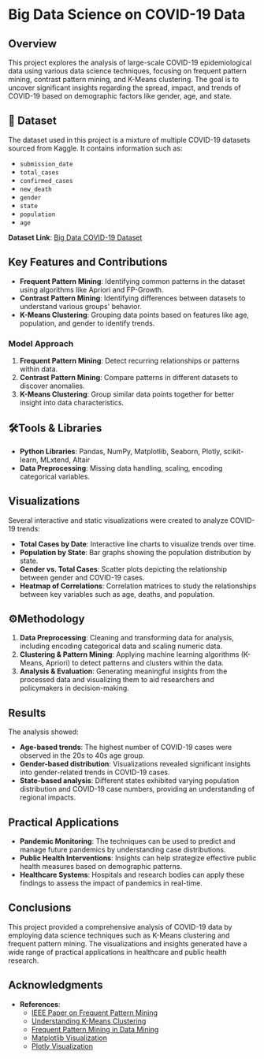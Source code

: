 # Big Data Science on COVID-19 Data

## Overview
This project explores the analysis of large-scale COVID-19 epidemiological data using various data science techniques, focusing on frequent pattern mining, contrast pattern mining, and K-Means clustering. The goal is to uncover significant insights regarding the spread, impact, and trends of COVID-19 based on demographic factors like gender, age, and state.

## 🔗 Dataset
The dataset used in this project is a mixture of multiple COVID-19 datasets sourced from Kaggle. It contains information such as:
- `submission_date`
- `total_cases`
- `confirmed_cases`
- `new_death`
- `gender`
- `state`
- `population`
- `age`

**Dataset Link**: [Big Data COVID-19 Dataset](https://gist.githubusercontent.com/IndiraSiripurapu/d658c42af84bf864e2883e22f28733d3/raw/964a83a818a23fda9a495d967f9e82c2b7c059ab/BIGDATAPRJECT.csv)

## Key Features and Contributions
- **Frequent Pattern Mining**: Identifying common patterns in the dataset using algorithms like Apriori and FP-Growth.
- **Contrast Pattern Mining**: Identifying differences between datasets to understand various groups' behavior.
- **K-Means Clustering**: Grouping data points based on features like age, population, and gender to identify trends.

### Model Approach
1. **Frequent Pattern Mining**: Detect recurring relationships or patterns within data.
2. **Contrast Pattern Mining**: Compare patterns in different datasets to discover anomalies.
3. **K-Means Clustering**: Group similar data points together for better insight into data characteristics.

## 🛠Tools & Libraries
- **Python Libraries**: Pandas, NumPy, Matplotlib, Seaborn, Plotly, scikit-learn, MLxtend, Altair
- **Data Preprocessing**: Missing data handling, scaling, encoding categorical variables.

## Visualizations
Several interactive and static visualizations were created to analyze COVID-19 trends:
- **Total Cases by Date**: Interactive line charts to visualize trends over time.
- **Population by State**: Bar graphs showing the population distribution by state.
- **Gender vs. Total Cases**: Scatter plots depicting the relationship between gender and COVID-19 cases.
- **Heatmap of Correlations**: Correlation matrices to study the relationships between key variables such as age, deaths, and population.

## ⚙Methodology
1. **Data Preprocessing**: Cleaning and transforming data for analysis, including encoding categorical data and scaling numeric data.
2. **Clustering & Pattern Mining**: Applying machine learning algorithms (K-Means, Apriori) to detect patterns and clusters within the data.
3. **Analysis & Evaluation**: Generating meaningful insights from the processed data and visualizing them to aid researchers and policymakers in decision-making.

## Results
The analysis showed:
- **Age-based trends**: The highest number of COVID-19 cases were observed in the 20s to 40s age group.
- **Gender-based distribution**: Visualizations revealed significant insights into gender-related trends in COVID-19 cases.
- **State-based analysis**: Different states exhibited varying population distribution and COVID-19 case numbers, providing an understanding of regional impacts.

## Practical Applications
- **Pandemic Monitoring**: The techniques can be used to predict and manage future pandemics by understanding case distributions.
- **Public Health Interventions**: Insights can help strategize effective public health measures based on demographic patterns.
- **Healthcare Systems**: Hospitals and research bodies can apply these findings to assess the impact of pandemics in real-time.

## Conclusions
This project provided a comprehensive analysis of COVID-19 data by employing data science techniques such as K-Means clustering and frequent pattern mining. The visualizations and insights generated have a wide range of practical applications in healthcare and public health research.

## Acknowledgments
- **References**: 
  - [IEEE Paper on Frequent Pattern Mining](https://ieeexplore.ieee.org/document/9343361)
  - [Understanding K-Means Clustering](https://towardsdatascience.com/understanding-k-means-clustering-in-machine-learning-6a6e67336aa1)
  - [Frequent Pattern Mining in Data Mining](https://www.geeksforgeeks.org/frequent-pattern-mining-in-data-mining/)
  - [Matplotlib Visualization](https://matplotlib.org/)
  - [Plotly Visualization](https://plotly.com/)


